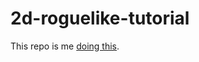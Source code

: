 # 2d-roguelike-tutorial

This repo is me [doing this](https://unity3d.com/learn/tutorials/s/2d-roguelike-tutorial).
